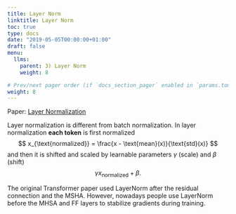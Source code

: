 ```yaml
---
title: Layer Norm
linktitle: Layer Norm
toc: true
type: docs
date: "2019-05-05T00:00:00+01:00"
draft: false
menu:
  llms:
    parent: 3) Layer Norm
    weight: 8

# Prev/next pager order (if `docs_section_pager` enabled in `params.toml`)
weight: 8
---
```

Paper: [Layer Normalization](https://arxiv.org/abs/1607.06450)

Layer normalization is different from batch normalization. In layer normalization **each token** is first normalized
$$
x_{\text{normalized}} = \frac{x - \text{mean}(x)}{\text{std}(x)}
$$
and then it is shifted and scaled by learnable parameters $\gamma$ (scale) and $\beta$ (shift)
$$
\gamma x_{\text{normalized}} + \beta.
$$

The original Transformer paper used LayerNorm after the residual connection and the MSHA. However, nowadays people use LayerNorm before the MHSA and FF layers to stabilize gradients during training. 
